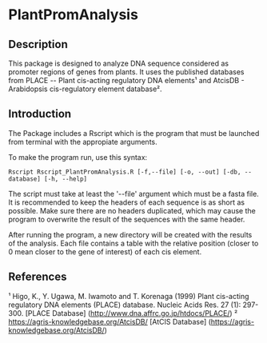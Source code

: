 # PlantPromAnalysis

## Description

This package is designed to analyze DNA sequence considered as promoter regions of genes from plants. It uses the published databases from PLACE -- Plant cis-acting regulatory DNA elements¹ and AtcisDB - Arabidopsis cis-regulatory element database². 

## Introduction

The Package includes a Rscript which is the program that must be launched from terminal with the appropiate arguments. 

To make the program run, use this syntax:

	Rscript Rscript_PlantPromAnalysis.R [-f,--file] [-o, --out] [-db, --database] [-h, --help]

The script must take at least the '--file' argument which must be a fasta file. It is recommended to keep the headers of each sequence is as short as possible. Make sure there are no headers duplicated, which may cause the program to overwrite the result of the sequences with the same header.

After running the program, a new directory will be created with the results of the analysis. Each file contains a table with the relative position (closer to 0 mean closer to the gene of interest) of each cis element.  

## References

¹ Higo, K., Y. Ugawa, M. Iwamoto and T. Korenaga (1999) Plant cis-acting regulatory DNA elements (PLACE) database. Nucleic Acids Res. 27 (1): 297-300. [PLACE Database] (http://www.dna.affrc.go.jp/htdocs/PLACE/)
² https://agris-knowledgebase.org/AtcisDB/ [AtCIS Database] (https://agris-knowledgebase.org/AtcisDB/)
